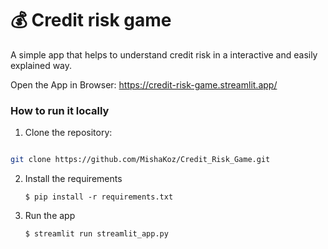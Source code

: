 # 💰 Credit risk game

A simple app that helps to understand credit risk in a interactive and easily explained way.

Open the App in Browser: https://credit-risk-game.streamlit.app/


### How to run it locally 

1. Clone the repository:
   ```
  ```bash
git clone https://github.com/MishaKoz/Credit_Risk_Game.git
   ```

2. Install the requirements

   ```
   $ pip install -r requirements.txt
   ```

3. Run the app

   ```
   $ streamlit run streamlit_app.py
   ```
